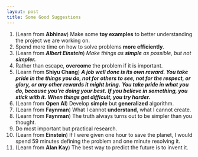 ```yaml
---
layout: post
title: Some Good Suggestions
---
```


1. (Learn from **Abhinav**) Make some **toy examples** to better understanding the project we are working on.
2. Spend more time on how to solve problems **more efficiently**.
3. (Learn from ***Albert Einstein***) *Make things as **simple** as possible, but not **simpler.***
4. Rather than escape, **overcome** the problem if it is important. 
5. (Learn from **Shiyu Chang**) ***A job well done is its own reward. You take pride in the things you do, not for others to see, not for the respect, or glory, or any other rewards it might bring.** **You take pride in what you do, because you're doing your best.** **If you believe in something, you stick with it.** **When things get difficult, you try harder.***
6. (Learn from **Open AI**) Develop **simple** but **generalized** algorithm.
7. (Learn from **Faynman**) What I cannot **understand**, what I cannot create.
8. (Learn from **Faynman**)  The truth always turns out to be simpler than you thought.
9. Do most important but practical research.
10. (Learn from **Einstein**) If I were given one hour to save the planet, I would spend 59 minutes
defining the problem and one minute resolving it.
11. (Learn from **Alan Kay**) The best way to predict the future is to invent it.
